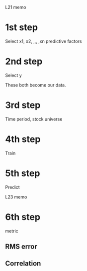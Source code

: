 L21 memo

# 1st step
Select x1, x2, ,,, ,xn
predictive factors

# 2nd step
Select y

These both become our data.

# 3rd step
Time period, stock universe

# 4th step
Train

# 5th step
Predict

L23 memo
# 6th step
metric
## RMS error
## Correlation
